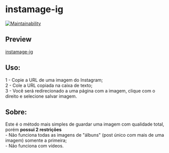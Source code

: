 # instamage-ig
[![Maintainability](https://api.codeclimate.com/v1/badges/46066b9e3718386bce44/maintainability)](https://codeclimate.com/github/WLLR9505/instamage-ig/maintainability)

## Preview
[instamage-ig](https://wllr9505.github.io/instamage-ig/)

## Uso:
1 - Copie a URL de uma imagem do Instagram;  
2 - Cole a URL copiada na caixa de texto;  
3 - Você será redirecionado a uma página com a imagem, clique com o direito e selecione salvar imagem.  

## Sobre:
Este é o método mais simples de guardar uma imagem com qualidade total, porém **possui 2 restrições**  
    - Não funciona todas as imagens de "álbuns" (post único com mais de uma imagem) somente a primeira;  
    - Não funciona com vídeos.  
